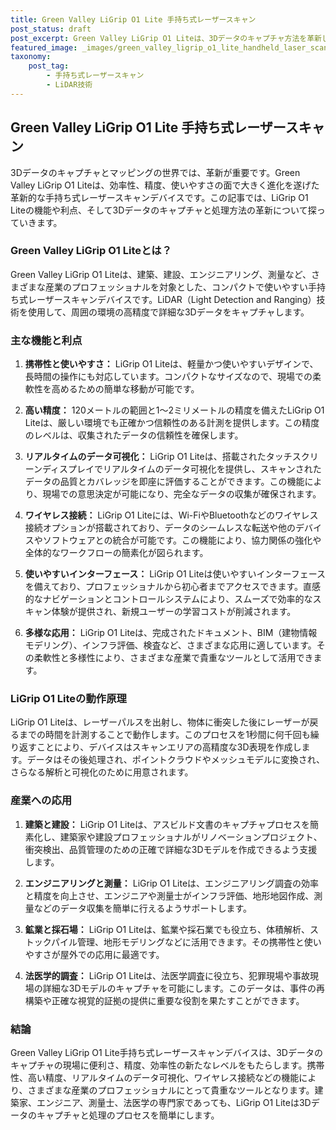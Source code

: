 ```yaml
---
title: Green Valley LiGrip O1 Lite 手持ち式レーザースキャン
post_status: draft
post_excerpt: Green Valley LiGrip O1 Liteは、3Dデータのキャプチャ方法を革新した手持ち式のレーザースキャンデバイスです。LiGrip O1 Liteの機能や利点について紹介します。
featured_image: _images/green_valley_ligrip_o1_lite_handheld_laser_scanning.jpg
taxonomy:
    post_tag:
        - 手持ち式レーザースキャン
        - LiDAR技術
---
```


## Green Valley LiGrip O1 Lite 手持ち式レーザースキャン

3Dデータのキャプチャとマッピングの世界では、革新が重要です。Green Valley LiGrip O1 Liteは、効率性、精度、使いやすさの面で大きく進化を遂げた革新的な手持ち式レーザースキャンデバイスです。この記事では、LiGrip O1 Liteの機能や利点、そして3Dデータのキャプチャと処理方法の革新について探っていきます。

### Green Valley LiGrip O1 Liteとは？

Green Valley LiGrip O1 Liteは、建築、建設、エンジニアリング、測量など、さまざまな産業のプロフェッショナルを対象とした、コンパクトで使いやすい手持ち式レーザースキャンデバイスです。LiDAR（Light Detection and Ranging）技術を使用して、周囲の環境の高精度で詳細な3Dデータをキャプチャします。

### 主な機能と利点

1. **携帯性と使いやすさ：** LiGrip O1 Liteは、軽量かつ使いやすいデザインで、長時間の操作にも対応しています。コンパクトなサイズなので、現場での柔軟性を高めるための簡単な移動が可能です。

2. **高い精度：** 120メートルの範囲と1〜2ミリメートルの精度を備えたLiGrip O1 Liteは、厳しい環境でも正確かつ信頼性のある計測を提供します。この精度のレベルは、収集されたデータの信頼性を確保します。

3. **リアルタイムのデータ可視化：** LiGrip O1 Liteは、搭載されたタッチスクリーンディスプレイでリアルタイムのデータ可視化を提供し、スキャンされたデータの品質とカバレッジを即座に評価することができます。この機能により、現場での意思決定が可能になり、完全なデータの収集が確保されます。

4. **ワイヤレス接続：** LiGrip O1 Liteには、Wi-FiやBluetoothなどのワイヤレス接続オプションが搭載されており、データのシームレスな転送や他のデバイスやソフトウェアとの統合が可能です。この機能により、協力関係の強化や全体的なワークフローの簡素化が図られます。

5. **使いやすいインターフェース：** LiGrip O1 Liteは使いやすいインターフェースを備えており、プロフェッショナルから初心者までアクセスできます。直感的なナビゲーションとコントロールシステムにより、スムーズで効率的なスキャン体験が提供され、新規ユーザーの学習コストが削減されます。

6. **多様な応用：** LiGrip O1 Liteは、完成されたドキュメント、BIM（建物情報モデリング）、インフラ評価、検査など、さまざまな応用に適しています。その柔軟性と多様性により、さまざまな産業で貴重なツールとして活用できます。

### LiGrip O1 Liteの動作原理

LiGrip O1 Liteは、レーザーパルスを出射し、物体に衝突した後にレーザーが戻るまでの時間を計測することで動作します。このプロセスを1秒間に何千回も繰り返すことにより、デバイスはスキャンエリアの高精度な3D表現を作成します。データはその後処理され、ポイントクラウドやメッシュモデルに変換され、さらなる解析と可視化のために用意されます。

### 産業への応用

1. **建築と建設：** LiGrip O1 Liteは、アスビルド文書のキャプチャプロセスを簡素化し、建築家や建設プロフェッショナルがリノベーションプロジェクト、衝突検出、品質管理のための正確で詳細な3Dモデルを作成できるよう支援します。

2. **エンジニアリングと測量：** LiGrip O1 Liteは、エンジニアリング調査の効率と精度を向上させ、エンジニアや測量士がインフラ評価、地形地図作成、測量などのデータ収集を簡単に行えるようサポートします。

3. **鉱業と採石場：** LiGrip O1 Liteは、鉱業や採石業でも役立ち、体積解析、ストックパイル管理、地形モデリングなどに活用できます。その携帯性と使いやすさが屋外での応用に最適です。

4. **法医学的調査：** LiGrip O1 Liteは、法医学調査に役立ち、犯罪現場や事故現場の詳細な3Dモデルのキャプチャを可能にします。このデータは、事件の再構築や正確な視覚的証拠の提供に重要な役割を果たすことができます。

### 結論

Green Valley LiGrip O1 Lite手持ち式レーザースキャンデバイスは、3Dデータのキャプチャの現場に便利さ、精度、効率性の新たなレベルをもたらします。携帯性、高い精度、リアルタイムのデータ可視化、ワイヤレス接続などの機能により、さまざまな産業のプロフェッショナルにとって貴重なツールとなります。建築家、エンジニア、測量士、法医学の専門家であっても、LiGrip O1 Liteは3Dデータのキャプチャと処理のプロセスを簡単にします。